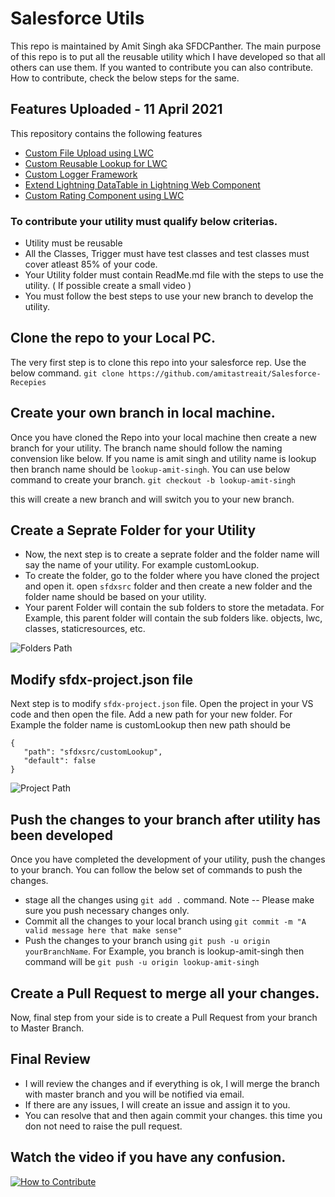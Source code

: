 # Salesforce Utils

This repo is maintained by Amit Singh aka SFDCPanther. The main purpose of this repo is to put all the reusable utility which I have developed so that all others can use them. If you wanted to contribute you can also contribute. How to contribute, check the below steps for the same.

## Features Uploaded - 11 April 2021
This repository contains the following features

- [Custom File Upload using LWC](https://github.com/amitastreait/Salesforce-Short-Hands/tree/master/sfdxsrc/customFileUpload)
- [Custom Reusable Lookup for LWC](https://github.com/amitastreait/Salesforce-Short-Hands/tree/master/sfdxsrc/customLookup)
- [Custom Logger Framework](https://github.com/amitastreait/Salesforce-Short-Hands/tree/master/sfdxsrc/errorHandling)
- [Extend Lightning DataTable in Lightning Web Component](https://github.com/amitastreait/Salesforce-Short-Hands/tree/master/sfdxsrc/lightningDataTable)
- [Custom Rating Component using LWC](https://github.com/amitastreait/Salesforce-Short-Hands/tree/master/sfdxsrc/ratingComponent)

### To contribute your utility must qualify below criterias.

- Utility must be reusable
- All the Classes, Trigger must have test classes and test classes must cover atleast 85% of your code.
- Your Utility folder must contain ReadMe.md file with the steps to use the utility. ( If possible create a small video )
- You must follow the best steps to use your new branch to develop the utility.

## Clone the repo to your Local PC.

The very first step is to clone this repo into your salesforce rep. Use the below command.
`git clone https://github.com/amitastreait/Salesforce-Recepies`

## Create your own branch in local machine.

Once you have cloned the Repo into your local machine then create a new branch for your utility. The branch name should follow the naming convension like below. If you name is amit singh and utility name is lookup then branch name should be `lookup-amit-singh`. You can use below command to create your branch.
`git checkout -b lookup-amit-singh`

this will create a new branch and will switch you to your new branch.

## Create a Seprate Folder for your Utility

- Now, the next step is to create a seprate folder and the folder name will say the name of your utility. For example customLookup.
- To create the folder, go to the folder where you have cloned the project and open it. open `sfdxsrc` folder and then create a new folder and the folder name should be based on your utility.
- Your parent Folder will contain the sub folders to store the metadata. For Example, this parent folder will contain the sub folders like. objects, lwc, classes, staticresources, etc.

![Folders Path](https://github.com/amitastreait/Salesforce-Short-Hands/blob/master/images/folders.PNG)

## Modify sfdx-project.json file

Next step is to modify `sfdx-project.json` file. Open the project in your VS code and then open the file. Add a new path for your new folder. For Example the folder name is customLookup then new path should be
```
{
   "path": "sfdxsrc/customLookup",
   "default": false
}
```
![Project Path](https://github.com/amitastreait/Salesforce-Short-Hands/blob/master/images/path.PNG)

## Push the changes to your branch after utility has been developed
Once you have completed the development of your utility, push the changes to your branch. You can follow the below set of commands to push the changes.

- stage all the changes using `git add .` command. Note -- Please make sure you push necessary changes only.
- Commit all the changes to your local branch using `git commit -m "A valid message here that make sense"`
- Push the changes to your branch using `git push -u origin yourBranchName`. For Example, you branch is lookup-amit-singh then command will be `git push -u origin lookup-amit-singh`

## Create a Pull Request to merge all your changes.
Now, final step from your side is to create a Pull Request from your branch to Master Branch. 

## Final Review
- I will review the changes and if everything is ok, I will merge the branch with master branch and you will be notified via email.
- If there are any issues, I will create an issue and assign it to you.
- You can resolve that and then again commit your changes. this time you don not need to raise the pull request.

## Watch the video if you have any confusion.
[![How to Contribute](https://img.youtube.com/vi/YOUTUBE_VIDEO_ID_HERE/0.jpg)](https://www.youtube.com/watch?v=YOUTUBE_VIDEO_ID_HERE)


